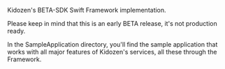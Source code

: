 Kidozen's BETA-SDK Swift Framework implementation. 

Please keep in mind that this is an early BETA release, it's not production ready.

In the SampleApplication directory, you'll find the sample application that works with all major features of Kidozen's services, all these through the Framework.

